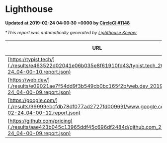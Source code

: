 
# Lighthouse

**Updated at 2019-02-24 04:00:30 +0000 by [CircleCI #1148](https://circleci.com/gh/ItinerisLtd/lighthouse-keeper-example/1148)**

**This report was automatically generated by [Lighthouse Keeper](https://github.com/itinerisltd/lighthouse-keeper)*

| URL | Performance | Accessibility | Best Practices | SEO | PWA | Updated At |
| --- | --- | --- | --- | --- | --- | --- |
| [https://typist.tech/](./results/e463522d02041e06b035e8f61910fd43/typist.tech_2019-02-24_04-00-10.report.json) | 1 |  |  |  |  | 2019-02-24T04:00:10.035Z |
| [https://web.dev/](./results/e09021ae7f54dd9f3b549cb0bc165f2b/web.dev_2019-02-24_04-00-09.report.json) | 0.92 | 0.93 | 0.93 | 0.91 | 1 | 2019-02-24T04:00:09.625Z |
| [https://google.com/](./results/99999ebcfdb78df077ad2727fd00969f/www.google.com_2019-02-24_04-00-12.report.json) | 0.96 | 0.71 | 0.93 | 0.8 | 0.58 | 2019-02-24T04:00:12.612Z |
| [https://github.com/pricing](./results/aae423b045c13965ddf45c696df2484d/github.com_2019-02-24_04-00-09.report.json) | 0.71 | 0.89 | 0.93 | 0.9 | 0.58 | 2019-02-24T04:00:09.758Z |
